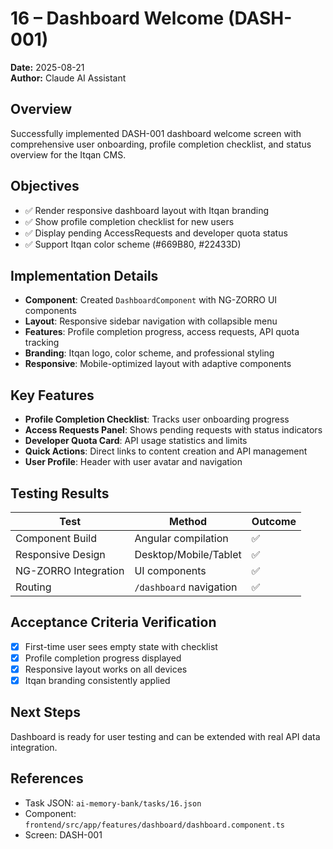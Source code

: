 # 16 – Dashboard Welcome (DASH-001)

**Date:** 2025-08-21  
**Author:** Claude AI Assistant  

## Overview
Successfully implemented DASH-001 dashboard welcome screen with comprehensive user onboarding, profile completion checklist, and status overview for the Itqan CMS.

## Objectives
- ✅ Render responsive dashboard layout with Itqan branding
- ✅ Show profile completion checklist for new users
- ✅ Display pending AccessRequests and developer quota status
- ✅ Support Itqan color scheme (#669B80, #22433D)

## Implementation Details
- **Component**: Created `DashboardComponent` with NG-ZORRO UI components
- **Layout**: Responsive sidebar navigation with collapsible menu
- **Features**: Profile completion progress, access requests, API quota tracking
- **Branding**: Itqan logo, color scheme, and professional styling
- **Responsive**: Mobile-optimized layout with adaptive components

## Key Features
- **Profile Completion Checklist**: Tracks user onboarding progress
- **Access Requests Panel**: Shows pending requests with status indicators
- **Developer Quota Card**: API usage statistics and limits
- **Quick Actions**: Direct links to content creation and API management
- **User Profile**: Header with user avatar and navigation

## Testing Results
| Test | Method | Outcome |
|---|-----|---|
| Component Build | Angular compilation | ✅ |
| Responsive Design | Desktop/Mobile/Tablet | ✅ |
| NG-ZORRO Integration | UI components | ✅ |
| Routing | `/dashboard` navigation | ✅ |

## Acceptance Criteria Verification
- [x] First-time user sees empty state with checklist
- [x] Profile completion progress displayed
- [x] Responsive layout works on all devices
- [x] Itqan branding consistently applied

## Next Steps
Dashboard is ready for user testing and can be extended with real API data integration.

## References
- Task JSON: `ai-memory-bank/tasks/16.json`
- Component: `frontend/src/app/features/dashboard/dashboard.component.ts`
- Screen: DASH-001
